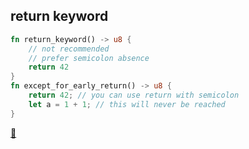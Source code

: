 ## return keyword

```rust
fn return_keyword() -> u8 { 
    // not recommended
    // prefer semicolon absence
    return 42 
}
fn except_for_early_return() -> u8 { 
    return 42; // you can use return with semicolon
    let a = 1 + 1; // this will never be reached
}
```

[📒](https://doc.rust-lang.org/1.7.0/book/functions.html)